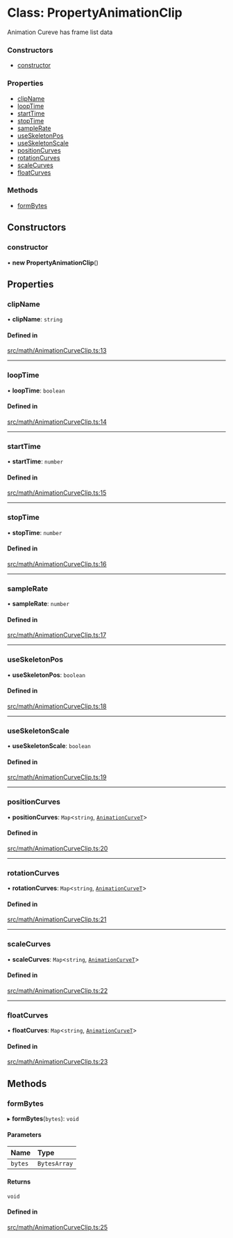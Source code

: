 # Class: PropertyAnimationClip

Animation Cureve 
has frame list data

### Constructors

- [constructor](PropertyAnimationClip.md#constructor)

### Properties

- [clipName](PropertyAnimationClip.md#clipname)
- [loopTime](PropertyAnimationClip.md#looptime)
- [startTime](PropertyAnimationClip.md#starttime)
- [stopTime](PropertyAnimationClip.md#stoptime)
- [sampleRate](PropertyAnimationClip.md#samplerate)
- [useSkeletonPos](PropertyAnimationClip.md#useskeletonpos)
- [useSkeletonScale](PropertyAnimationClip.md#useskeletonscale)
- [positionCurves](PropertyAnimationClip.md#positioncurves)
- [rotationCurves](PropertyAnimationClip.md#rotationcurves)
- [scaleCurves](PropertyAnimationClip.md#scalecurves)
- [floatCurves](PropertyAnimationClip.md#floatcurves)

### Methods

- [formBytes](PropertyAnimationClip.md#formbytes)

## Constructors

### constructor

• **new PropertyAnimationClip**()

## Properties

### clipName

• **clipName**: `string`

#### Defined in

[src/math/AnimationCurveClip.ts:13](https://github.com/Orillusion/orillusion/blob/main/src/math/AnimationCurveClip.ts#L13)

___

### loopTime

• **loopTime**: `boolean`

#### Defined in

[src/math/AnimationCurveClip.ts:14](https://github.com/Orillusion/orillusion/blob/main/src/math/AnimationCurveClip.ts#L14)

___

### startTime

• **startTime**: `number`

#### Defined in

[src/math/AnimationCurveClip.ts:15](https://github.com/Orillusion/orillusion/blob/main/src/math/AnimationCurveClip.ts#L15)

___

### stopTime

• **stopTime**: `number`

#### Defined in

[src/math/AnimationCurveClip.ts:16](https://github.com/Orillusion/orillusion/blob/main/src/math/AnimationCurveClip.ts#L16)

___

### sampleRate

• **sampleRate**: `number`

#### Defined in

[src/math/AnimationCurveClip.ts:17](https://github.com/Orillusion/orillusion/blob/main/src/math/AnimationCurveClip.ts#L17)

___

### useSkeletonPos

• **useSkeletonPos**: `boolean`

#### Defined in

[src/math/AnimationCurveClip.ts:18](https://github.com/Orillusion/orillusion/blob/main/src/math/AnimationCurveClip.ts#L18)

___

### useSkeletonScale

• **useSkeletonScale**: `boolean`

#### Defined in

[src/math/AnimationCurveClip.ts:19](https://github.com/Orillusion/orillusion/blob/main/src/math/AnimationCurveClip.ts#L19)

___

### positionCurves

• **positionCurves**: `Map`<`string`, [`AnimationCurveT`](AnimationCurveT.md)\>

#### Defined in

[src/math/AnimationCurveClip.ts:20](https://github.com/Orillusion/orillusion/blob/main/src/math/AnimationCurveClip.ts#L20)

___

### rotationCurves

• **rotationCurves**: `Map`<`string`, [`AnimationCurveT`](AnimationCurveT.md)\>

#### Defined in

[src/math/AnimationCurveClip.ts:21](https://github.com/Orillusion/orillusion/blob/main/src/math/AnimationCurveClip.ts#L21)

___

### scaleCurves

• **scaleCurves**: `Map`<`string`, [`AnimationCurveT`](AnimationCurveT.md)\>

#### Defined in

[src/math/AnimationCurveClip.ts:22](https://github.com/Orillusion/orillusion/blob/main/src/math/AnimationCurveClip.ts#L22)

___

### floatCurves

• **floatCurves**: `Map`<`string`, [`AnimationCurveT`](AnimationCurveT.md)\>

#### Defined in

[src/math/AnimationCurveClip.ts:23](https://github.com/Orillusion/orillusion/blob/main/src/math/AnimationCurveClip.ts#L23)

## Methods

### formBytes

▸ **formBytes**(`bytes`): `void`

#### Parameters

| Name | Type |
| :------ | :------ |
| `bytes` | `BytesArray` |

#### Returns

`void`

#### Defined in

[src/math/AnimationCurveClip.ts:25](https://github.com/Orillusion/orillusion/blob/main/src/math/AnimationCurveClip.ts#L25)
